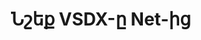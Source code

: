 ---
############################# Static ############################
layout: "auto-gen-annotation"

############################# Head ############################
head_title: "Net VSDX Annotation API Annotate C#-ում"
head_description: "Net API՝ VSDX-ից հայտնի ծանոթագրությունների տեսակներ ստեղծելու և ծանոթագրելու համար, պատկերներ, գծագրեր և փաստաթղթերի ֆայլերի ձևաչափեր:"

############################# Header ############################
title: "Նշեք VSDX-ը Net-ից"
description: ""
bg_image: "https://cms.admin.containerize.com/templates/aspose/App_Themes/V3/images/bg/header1.png"
bg_overlay: false
button:
    enable: true
    icon: "fas fa-arrow-down"
    label: "Ներբեռնեք անվճար փորձաշրջան"
    link: "https://downloads.groupdocs.com/annotation/net"

############################# About ############################
about:
    enable: true
    title: "GroupDocs.Annotation-ի մասին Net API-ի համար"
    content: |
        GroupDocs.Annotation-ը Net API-ի համար գրադարան է, որը թույլ է տալիս անոտացիաներ ավելացնել PDF, Word և այլ փաստաթղթեր Mac-ում, Windows-ում կամ Ubuntu-ում: [GroupDocs.Annotation for Net](/annotation/net) բնիկ Net API-ն է՝ ծանոթագրությունները կառավարելու համար՝ պատկերներից և տարբեր այլ փաստաթղթերից ծանոթագրություններ ստեղծելու, ավելացնելու, խմբագրելու, ջնջելու, հանելու և արտահանելու համապարփակ աջակցությամբ: Աջակցվող փաստաթղթերի ձևաչափերի ամբողջական ցանկը, որոնք կարող եք տեսնել այս [էջում] (https://docs.groupdocs.com/annotation/net/supported-document-formats/):
        Այս գրադարանը թույլ է տալիս աշխատել ոչ միայն VSDX փաստաթղթի, այլ նաև բազմաթիվ այլ տեսակի փաստաթղթերի հետ, ինչպիսիք են Word, Excel, PowerPoint, Outlook էլ. նամակներ, Visio, Adobe, OpenDocument, OpenOffice, Photoshop, AutoCad և շատ այլ փաստաթղթեր:
        GroupDocs.Annotation-ը Net API-ի համար թույլ է տալիս ստեղծել և ավելացնել նոր նշումներ, խմբագրել ծանոթագրությունները, հանել մեկնաբանություններ, ծանոթագրություններ և հեռացնել դրանք փաստաթղթերից: Գրադարանը աջակցում է անոտացիայի 13 տարբեր տեսակների, այդ թվում՝ տեքստ, պոլիգիծ, տարածք, ընդգծում, կետ, ջրանիշ, սլաք, էլիպս, տեքստի փոխարինում, հեռավորություն, տեքստային դաշտ, ռեսուրսների խմբագրում PDF, HTML, Microsoft Word փաստաթղթերում, աղյուսակներ, դիագրամներ, ներկայացումներ, գծագրեր, պատկերներ և շատ այլ ֆայլերի ձևաչափեր:
        Օրինակը (տես ստորև) ցույց է տալիս աշխատանքը VSDX փաստաթղթի հետ, այս օրինակում կարող եք տեսնել GroupDocs-ի հետ աշխատելու հիմնական քայլերը: Ծանոթագրություն. Կարգավորեք լիցենզիա, բացեք փաստաթուղթ, որի հետ ցանկանում եք աշխատել, ստեղծելով անոտացիա՝ ավելացնելով տվյալների օբյեկտներ՝ ձեր պահանջներին համապատասխան անոտացիոն հատկություններ սահմանելու համար և արդյունքը պահելով անհրաժեշտ տեղում: Նաև կարող եք ավելի մանրամասն նայել մեր github-ի [էջի] աջակցվող գործառույթներին (https://github.com/groupdocs-annotation/GroupDocs.Annotation-for-.NET) կամ մեր արտադրանքի [փաստաթղթերում] (https ://docs.groupdocs.com/annotation/net/getting-started/):

############################# Steps ############################
howTo_Add:
steps_Add:
    enable: true
    title_left: "VSDX-ին Net-ում ծանոթագրություններ ավելացնելու քայլեր"
    content_left: |
        [GroupDocs.Annotation](/annotation/net/) հեշտացնում է Net ծրագրավորողներին ավելացնել անոտացիայի տարբեր տեսակներ VSDX ֆայլերում ցանցի վրա հիմնված ցանկացած հավելվածի մեջ՝ իրականացնելով մի քանի հեշտ քայլեր:
        *   Ստեղծեք Reply օբյեկտներ՝ մեկնաբանությամբ և ամսաթվով:
        *   Ստեղծեք AreaAnnotation օբյեկտ, սահմանեք տարածքի ընտրանքները և ավելացրեք պատասխաններ:
        *   Ստեղծեք Annotator օբյեկտ և ավելացրեք տարածքի անոտացիա:
        *   Պահպանեք ելքային ֆայլը:
    title_right: "Համակարգի պահանջները"
    content_right: |
        GroupDocs.Annotation-ը Net API-ների համար աջակցվում է բոլոր հիմնական հարթակներում և օպերացիոն համակարգերում: Նախքան ստորև նշված կոդը գործարկելը, համոզվեք, որ ձեր համակարգում տեղադրված են հետևյալ նախադրյալները.
        *   Օպերացիոն համակարգեր՝ Microsoft Windows, Linux, MacOS
        *   Զարգացման միջավայրեր՝ Visual Studio, Xamarin, MonoDevelop
        *   Frameworks՝ .NET Framework, .NET Standard, .NET Core, Mono
        *   Ներբեռնեք GroupDocs.Annotation-ի վերջին տարբերակը .NET-ի համար [NuGet]-ից (https://www.nuget.org/packages/groupdocs.annotation)

############################# Preview ############################
preview_Add:
    enable: true
    title: Անոտացիայի նախադիտում և կոդի նմուշ
    content: |
        ![Annotation preview image](https://docs.groupdocs.com/annotation/java/images/add-text-field-annotation.png)
    code: |
        ```cs
        //Add text field annotation to the document from local disk
        using (Annotator annotator = new Annotator("input.bmp"))
        {
            TextFieldAnnotation textField = new TextFieldAnnotation
            {
                BackgroundColor = 65535,
                Box = new Rectangle(100, 100, 100, 100),
                CreatedOn = DateTime.Now,
                Text = "Some text",
                FontColor = 65535,
                FontSize = 12,
                Message = "This is text field annotation",
                Opacity = 0.7,
                PageNumber = 0,
                PenStyle = PenStyle.Dot,
                PenWidth = 3,
                FontFamily = "Arial",
                TextHorizontalAlignment = HorizontalAlignment.Center,
                Replies = new List
                {
                    new Reply
                    {
                        Comment = "First comment",
                        RepliedOn = DateTime.Now
                    },
                    new Reply
                    {
                        Comment = "Second comment",
                        RepliedOn = DateTime.Now
                    }
                }
            };
            annotator.Add(textField);
            annotator.Save("result.bmp");
        }
        ```

############################# Steps ############################
howTo_Remove:
steps_Remove:
    enable: true
    title_left: "Ծանոթագրությունները VSDX-ից Net-ից հեռացնելու քայլեր"
    content_left: |
        [GroupDocs.Annotation](/annotation/net/) հեշտացնում է Net ծրագրավորողների համար անոտացիայի մանրամասները VSDX ֆայլերից հեռացնելը ցանցի վրա հիմնված ցանկացած հավելվածում` իրականացնելով մի քանի հեշտ քայլեր:
        *   Ստեղծեք Reply օբյեկտներ՝ մեկնաբանությամբ և ամսաթվով:
        *   Տեղադրեք SaveOptions օբյեկտը և սահմանեք AnnotationTypes = AnnotationType.None:
        *   Զանգահարեք պահպանման մեթոդը՝ ստացված փաստաթղթի ճանապարհով կամ հոսքով և SaveOptions օբյեկտով:

############################# Preview ############################
preview_Remove:
    enable: true
    code: |
        ```cs
        // 1- How to remove annotation from document using annotation index
        
        using (Annotator annotator = new Annotator("result.bmp"))
        {
            annotator.Remove(0);
            annotator.Save("removed.bmp");
        }
        
        // 2- How to remove annotation from document using annotation object
        
        using (Annotator annotator = new Annotator("result.bmp"))
        {
            var tmp = annotator.Get();
            annotator.Remove(tmp[0]);
            annotator.Save("removed.bmp");
        }
        
        // 3- How to remove some annotations from document using list of ID’s
        
        using (Annotator annotator = new Annotator("result.bmp"))
        {
            var idList = new List{1, 2, 3};
            annotator.Remove(idList);
            annotator.Save("removed.bmp");
        }
        
        // 4- How to remove some annotations from document using list of annotations
        
        using (Annotator annotator = new Annotator("result.bmp"))
        {
            var tmp = annotator.Get();
            annotator.Remove(tmp);
            annotator.Save("removed.bmp");
        }
        ```

############################# Steps ############################
howTo_Edit:
steps_Edit:
    enable: true
    title_left: "VSDX-ից Net-ում ծանոթագրությունները խմբագրելու քայլեր"
    content_left: |
        [GroupDocs.Annotation](/annotation/net/) հեշտացնում է Net ծրագրավորողների համար թարմացնել անոտացիայի տարբեր հատկություններ VSDX ֆայլերից ցանցի վրա հիմնված ցանկացած հավելվածում` իրականացնելով մի քանի հեշտ քայլեր:
        *   Instantiate Annotator օբյեկտը մուտքագրված փաստաթղթի ուղով կամ հոսք՝ instantiated LoadOptions-ով ImportAnnotations-ով = true:
        *   Ստեղծեք AnnotationBase-ի ներդրում և սահմանեք գոյություն ունեցող անոտացիայի ID-ն (եթե այդ ID-ով ծանոթագրությունը չի գտնվել, ոչինչ չի փոխվի) կամ ծանոթագրությունների ուղու ցանկը (բոլոր գոյություն ունեցող ծանոթագրությունները կհեռացվեն):
        *   Annotator օբյեկտի զանգի թարմացման եղանակը՝ անցած ծանոթագրություններով:
        *   Զանգահարեք պահպանման մեթոդը՝ ստացված փաստաթղթի ճանապարհով կամ հոսքով և SaveOptions օբյեկտով:

############################# Preview ############################
preview_Edit:
    enable: true
    code: |
        ```cs
        // open annotated document
        using (Annotator annotator = new Annotator("result.bmp"))
        {
            //assuming we are going to change some properties of existing annotation
                AreaAnnotation updated = new AreaAnnotation
                    {
                            // It's important to set existed annotation Id
                            Id = 1,
                            BackgroundColor = 255,
                            Box = new Rectangle(0, 0, 50, 200),
                            CreatedOn = DateTime.Now,
                            Message = "This is updated annotation",
                            Replies = new List
                            {
                                new Reply
                                {
                                    Comment = "Updated first comment",
                                    RepliedOn = DateTime.Now
                                },
                                new Reply
                                {
                                    Comment = "Updated second comment",
                                    RepliedOn = DateTime.Now
                                }
                            }
                        };
                // update annotation
                annotator.Update(updated);
                annotator.Save("result.bmp");
        }
        ```

############################# Steps ############################
howTo_Extract:
steps_Extract:
    enable: true
    title_left: "Քայլեր՝ ծանոթագրություններ հանելու VSDX-ից Net-ում"
    content_left: |
        [GroupDocs.Annotation](/annotation/net/) հեշտացնում է Net ծրագրավորողներին ծանոթագրել փաստաթղթերը և անոտացիոն տեղեկություններ հանել VSDX ֆայլերից ցանցի վրա հիմնված ցանկացած հավելվածում՝ մի քանի հեշտ քայլեր իրականացնելով:
        *   Ստեղծեք Reply օբյեկտներ՝ մեկնաբանությամբ և ամսաթվով:
        *   Instantiate LoadOptions օբյեկտը և կանչեք SetImportAnnotations ճշմարիտ արգումենտով:
        *   Սահմանել փոփոխականը «List» տիպով:
        *   Զանգահարեք ստացման մեթոդը և վերադարձրեք արդյունքը վերը նշված փոփոխականին:

############################# Preview ############################
preview_Extract:
    enable: true
    code: |
        ```cs
        // for using this example input file ("annotated.bmp") must be with annotations
        using (Annotator annotator = new Annotator("annotated.bmp"))
        {
            List annotations = annotator.Get();
            XmlSerializer formatter = new XmlSerializer(typeof(List));
            using (FileStream fs = new FileStream("annotations.xml", FileMode.Create))
            {
                fs.SetLength(0);
                formatter.Serialize(fs, annotations);
            }
        }
        ```

############################# Demos ############################
demos:
    enable: true
    title: "Կենդանի ցուցադրություններ՝ փաստաթղթերի և պատկերների վրա ավելացնելու, հեռացնելու, խմբագրելու, ծանոթագրություններ հանելու համար"
    content: |
        Ավելացրեք, հեռացրեք, խմբագրեք և հանեք ծանոթագրություններ VSDX ֆայլում հենց հիմա՝ այցելելով [GroupDocs.Annotation Live Demos](https://products.groupdocs.app/annotation/family) կայքը: Կենդանի ցուցադրությունն ունի հետևյալ առավելությունները

############################# About Formats ############################
about_formats:
    enable: true
    format:
        # format loop
        - icon: "far fa-file-vsdx"
          title: "VSDX Ֆայլի ձևաչափի մասին"
          content: |
            .VSDX ընդլայնմամբ ֆայլերը ներկայացնում են Microsoft Visio ֆայլի ձևաչափը, որը ներկայացվել է Microsoft Office 2013-ից սկսած: Այն մշակվել է փոխարինելու երկուական ֆայլի ձևաչափը՝ .VSD, որն աջակցվում է Microsoft Visio-ի ավելի վաղ տարբերակներով: Այն նաև աջակցվում է Visio Services-ում Microsoft SharePoint Server 2013-ում և չի պահանջում միջնորդ ֆայլի ձևաչափ՝ SharePoint Server-ում հրապարակելու համար: Visio ֆայլերը օգտագործվում են գծագրեր ստեղծելու համար, որոնք պարունակում են տեսողական օբյեկտներ, հոսքային գծապատկերներ, UML դիագրամ, տեղեկատվության հոսք, կազմակերպչական գծապատկերներ, ծրագրային դիագրամներ, ցանցի դասավորություն, տվյալների բազայի մոդելներ, օբյեկտների քարտեզագրում և այլ նմանատիպ տեղեկություններ: Visio-ի միջոցով ստեղծված ֆայլերը կարող են նաև արտահանվել տարբեր ֆայլերի ձևաչափեր, ինչպիսիք են PNG, BMP, PDF և այլն:

          link: "https://docs.fileformat.com/image/vsdx/"

############################# More Formats ############################
more_formats:
    enable: true
    title: "Աշխատեք փաստաթղթի այլ հանրաճանաչ ձևաչափերի հետ"
    content: |
        Թարմացրեք ծանոթագրության հատկությունները որոշ հայտնի ֆայլերի ձևաչափերից, ինչպես նշված է ստորև:
    format:
        # format loop
        - name: "Annotate PDF document"
          link: "https://products.groupdocs.com/annotation/net/pdf/"
          description: "Adobe Portable Document Format"

        # format loop
        - name: "Annotate DOC document"
          link: "https://products.groupdocs.com/annotation/net/doc/"
          description: "Microsoft Word Document"

        # format loop
        - name: "Annotate DOCM document"
          link: "https://products.groupdocs.com/annotation/net/docm/"
          description: "Microsoft Word Macro-Enabled Document"

        # format loop
        - name: "Annotate DOCX document"
          link: "https://products.groupdocs.com/annotation/net/docx/"
          description: "Microsoft Word Open XML Document"

        # format loop
        - name: "Annotate DOT document"
          link: "https://products.groupdocs.com/annotation/net/dot/"
          description: "Microsoft Word Document Template"

        # format loop
        - name: "Annotate DOTX document"
          link: "https://products.groupdocs.com/annotation/net/dotx/"
          description: "Word Open XML Document Template"

        # format loop
        - name: "Annotate RTF document"
          link: "https://products.groupdocs.com/annotation/net/rtf/"
          description: "Rich Text Document"

        # format loop
        - name: "Annotate ODT document"
          link: "https://products.groupdocs.com/annotation/net/odt/"
          description: "Open Document Text"

        # format loop
        - name: "Annotate XLS document"
          link: "https://products.groupdocs.com/annotation/net/xls/"
          description: "Microsoft Excel Binary File Format"

        # format loop
        - name: "Annotate XLSX document"
          link: "https://products.groupdocs.com/annotation/net/xlsx/"
          description: "Microsoft Excel Open XML Spreadsheet"

        # format loop
        - name: "Annotate XLSM document"
          link: "https://products.groupdocs.com/annotation/net/xlsm/"
          description: "Microsoft Excel Macro-Enabled Spreadsheet"

        # format loop
        - name: "Annotate XLSB document"
          link: "https://products.groupdocs.com/annotation/net/xlsb/"
          description: "Microsoft Excel Binary Worksheet"

        # format loop
        - name: "Annotate ODS document"
          link: "https://products.groupdocs.com/annotation/net/ods/"
          description: "Open Document Spreadsheet"

        # format loop
        - name: "Annotate PPT document"
          link: "https://products.groupdocs.com/annotation/net/ppt/"
          description: "PowerPoint Presentation"

        # format loop
        - name: "Annotate PPTX document"
          link: "https://products.groupdocs.com/annotation/net/pptx/"
          description: "PowerPoint Open XML Presentation"

        # format loop
        - name: "Annotate PPSX document"
          link: "https://products.groupdocs.com/annotation/net/ppsx/"
          description: "PowerPoint Open XML Slide Show"

        # format loop
        - name: "Annotate POTM document"
          link: "https://products.groupdocs.com/annotation/net/potm/"
          description: "Microsoft PowerPoint Template"

        # format loop
        - name: "Annotate PPTM document"
          link: "https://products.groupdocs.com/annotation/net/pptm/"
          description: "Microsoft PowerPoint Presentation"

        # format loop
        - name: "Annotate PPS document"
          link: "https://products.groupdocs.com/annotation/net/pps/"
          description: "Microsoft PowerPoint 97-2003 Slide Show"

        # format loop
        - name: "Annotate ODP document"
          link: "https://products.groupdocs.com/annotation/net/odp/"
          description: "OpenDocument Presentation"

        # format loop
        - name: "Annotate HTML document"
          link: "https://products.groupdocs.com/annotation/net/html/"
          description: "HyperText Markup Language"

        # format loop
        - name: "Annotate TIFF document"
          link: "https://products.groupdocs.com/annotation/net/tiff/"
          description: "Tagged Image File Format"

        # format loop
        - name: "Annotate JPEG document"
          link: "https://products.groupdocs.com/annotation/net/jpeg/"
          description: "JPEG Image"

        # format loop
        - name: "Annotate PNG document"
          link: "https://products.groupdocs.com/annotation/net/png/"
          description: "Portable Network Graphic"

        # format loop
        - name: "Annotate EML document"
          link: "https://products.groupdocs.com/annotation/net/eml/"
          description: "E-mail Message"

        # format loop
        - name: "Annotate MSG document"
          link: "https://products.groupdocs.com/annotation/net/msg/"
          description: "Microsoft Outlook E-mail Message"

        # format loop
        - name: "Annotate VSD document"
          link: "https://products.groupdocs.com/annotation/net/vsd/"
          description: "Microsoft Visio 2003-2010 Drawing"

        # format loop
        - name: "Annotate VSDX document"
          link: "https://products.groupdocs.com/annotation/net/vsdx/"
          description: "Microsoft Visio Drawing"

        # format loop
        - name: "Annotate VSS document"
          link: "https://products.groupdocs.com/annotation/net/vss/"
          description: "Microsoft Visio 2003-2010 Stencil"

        # format loop
        - name: "Annotate VST document"
          link: "https://products.groupdocs.com/annotation/net/vst/"
          description: "Microsoft Visio 2013 Stencil"

        # format loop
        - name: "Annotate DWG document"
          link: "https://products.groupdocs.com/annotation/net/dwg/"
          description: "Autodesk Design Data Formats"

        # format loop
        - name: "Annotate DXF document"
          link: "https://products.groupdocs.com/annotation/net/dxf/"
          description: "AutoCAD Drawing Interchange"

        # format loop
        - name: "Annotate DCM document"
          link: "https://products.groupdocs.com/annotation/net/dcm/"
          description: "Digital Imaging and Communications in Medicine"

        # format loop
        - name: "Annotate WMF document"
          link: "https://products.groupdocs.com/annotation/net/wmf/"
          description: "Windows Metafile"

        # format loop
        - name: "Annotate EMF document"
          link: "https://products.groupdocs.com/annotation/net/emf/"
          description: "Enhanced Metafile Format"


############################# Back to top ###############################
back_to_top:
    enable: true
---